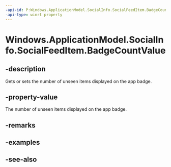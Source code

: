 ----api-id: P:Windows.ApplicationModel.SocialInfo.SocialFeedItem.BadgeCountValue
-api-type: winrt property
---<!-- Property syntaxpublic int BadgeCountValue { get;  set; }--># Windows.ApplicationModel.SocialInfo.SocialFeedItem.BadgeCountValue## -descriptionGets or sets the number of unseen items displayed on the app badge.## -property-valueThe number of unseen items displayed on the app badge.## -remarks## -examples## -see-also
